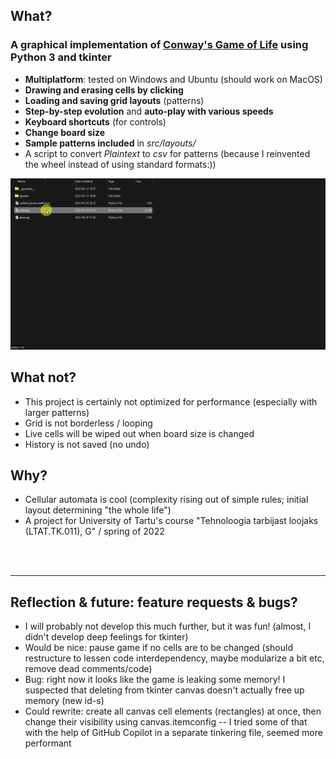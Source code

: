 

## What?
### **A graphical implementation of [Conway's Game of Life](https://en.wikipedia.org/wiki/Conway%27s_Game_of_Life) using Python 3 and tkinter**
- **Multiplatform**: tested on Windows and Ubuntu (should work on MacOS)
- **Drawing and erasing cells by clicking**
- **Loading and saving grid layouts** (patterns)
- **Step-by-step evolution** and **auto-play with various speeds**
- **Keyboard shortcuts** (for controls)
- **Change board size**
- **Sample patterns included** in *src/layouts/*
- A script to convert *Plaintext* to *csv* for patterns (because I reinvented the wheel instead of using standard formats:))

![Demonstration of the program](./README_Showcase_Animation.webp)

## What not?
- This project is certainly not optimized for performance (especially with larger patterns)
- Grid is not borderless / looping
- Live cells will be wiped out when board size is changed
- History is not saved (no undo)

## Why?
- Cellular automata is cool (complexity rising out of simple rules; initial layout determining "the whole life")
- A project for University of Tartu's course "Tehnoloogia tarbijast loojaks (LTAT.TK.011), G" / spring of 2022
<br>
<br>

---

## Reflection & future: feature requests & bugs?
- I will probably not develop this much further, but it was fun! (almost, I didn't develop deep feelings for tkinter)
- Would be nice: pause game if no cells are to be changed (should restructure to lessen code interdependency, maybe modularize a bit etc, remove dead comments/code)
- Bug: right now it looks like the game is leaking some memory! I suspected that deleting from tkinter canvas doesn't actually free up memory (new id-s)
- Could rewrite: create all canvas cell elements (rectangles) at once, then change their visibility using canvas.itemconfig -- I tried some of that with the help of GitHub Copilot in a separate tinkering file, seemed more performant
